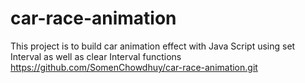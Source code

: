 # car-race-animation
This project is to build car animation effect with Java Script using set Interval as well as clear Interval functions 
https://github.com/SomenChowdhuy/car-race-animation.git
